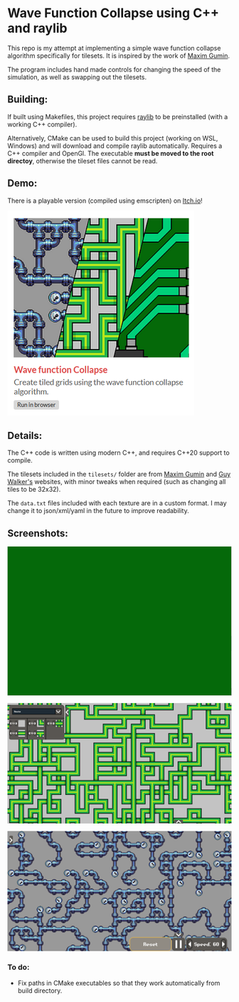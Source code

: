 # Wave Function Collapse using C++ and raylib

This repo is my attempt at implementing a simple wave function collapse algorithm specifically for tilesets. It is inspired by the work of [Maxim Gumin](https://github.com/mxgmn/WaveFunctionCollapse).

The program includes hand made controls for changing the speed of the simulation, as well as swapping out the tilesets.

## Building:

If built using Makefiles, this project requires [raylib](https://www.raylib.com/) to be preinstalled (with a working C++ compiler).

Alternatively, CMake can be used to build this project (working on WSL, Windows) and will download and compile raylib automatically. Requires a C++ compiler and OpenGl. The executable **must be moved to the root directoy**, otherwise the tileset files cannot be read.

## Demo:

There is a playable version (compiled using emscripten) on [Itch.io](https://atiladhun.itch.io/wavefunction-collapse)!

[![Itch.io Thumbnail](images/ItchThumbnail.png)](https://atiladhun.itch.io/wavefunction-collapse)

## Details:

The C++ code is written using modern C++, and requires C++20 support to compile. 

The tilesets included in the `tilesets/` folder are from [Maxim Gumin](https://github.com/mxgmn/WaveFunctionCollapse/tree/master/tilesets/Circuit) and [Guy Walker's](http://www.cr31.co.uk/stagecast/wang/intro.html) websites, with minor tweaks when required (such as changing all tiles to be 32x32).

The `data.txt` files included with each texture are in a custom format. I may change it to json/xml/yaml in the future to improve readability.

## Screenshots:

<p align="center"><img alt="Circuit building animation" src="images/Animation.gif"></p>

![Screenshot of knot tileset and tile menu](images/Screenshot2.png)

![Screenshot of pipe tileset and control menu](images/Screenshot3.png)

### To do:
- Fix paths in CMake executables so that they work automatically from build directory.